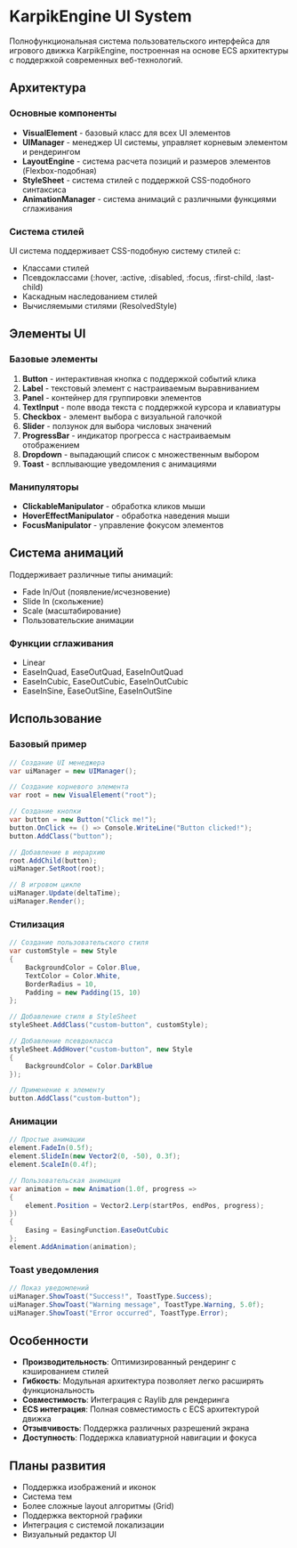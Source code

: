 # KarpikEngine UI System

Полнофункциональная система пользовательского интерфейса для игрового движка KarpikEngine, построенная на основе ECS архитектуры с поддержкой современных веб-технологий.

## Архитектура

### Основные компоненты

- **VisualElement** - базовый класс для всех UI элементов
- **UIManager** - менеджер UI системы, управляет корневым элементом и рендерингом
- **LayoutEngine** - система расчета позиций и размеров элементов (Flexbox-подобная)
- **StyleSheet** - система стилей с поддержкой CSS-подобного синтаксиса
- **AnimationManager** - система анимаций с различными функциями сглаживания

### Система стилей

UI система поддерживает CSS-подобную систему стилей с:
- Классами стилей
- Псевдоклассами (:hover, :active, :disabled, :focus, :first-child, :last-child)
- Каскадным наследованием стилей
- Вычисляемыми стилями (ResolvedStyle)

## Элементы UI

### Базовые элементы

1. **Button** - интерактивная кнопка с поддержкой событий клика
2. **Label** - текстовый элемент с настраиваемым выравниванием
3. **Panel** - контейнер для группировки элементов
4. **TextInput** - поле ввода текста с поддержкой курсора и клавиатуры
5. **Checkbox** - элемент выбора с визуальной галочкой
6. **Slider** - ползунок для выбора числовых значений
7. **ProgressBar** - индикатор прогресса с настраиваемым отображением
8. **Dropdown** - выпадающий список с множественным выбором
9. **Toast** - всплывающие уведомления с анимациями

### Манипуляторы

- **ClickableManipulator** - обработка кликов мыши
- **HoverEffectManipulator** - обработка наведения мыши
- **FocusManipulator** - управление фокусом элементов

## Система анимаций

Поддерживает различные типы анимаций:
- Fade In/Out (появление/исчезновение)
- Slide In (скольжение)
- Scale (масштабирование)
- Пользовательские анимации

### Функции сглаживания
- Linear
- EaseInQuad, EaseOutQuad, EaseInOutQuad
- EaseInCubic, EaseOutCubic, EaseInOutCubic
- EaseInSine, EaseOutSine, EaseInOutSine

## Использование

### Базовый пример

```csharp
// Создание UI менеджера
var uiManager = new UIManager();

// Создание корневого элемента
var root = new VisualElement("root");

// Создание кнопки
var button = new Button("Click me!");
button.OnClick += () => Console.WriteLine("Button clicked!");
button.AddClass("button");

// Добавление в иерархию
root.AddChild(button);
uiManager.SetRoot(root);

// В игровом цикле
uiManager.Update(deltaTime);
uiManager.Render();
```

### Стилизация

```csharp
// Создание пользовательского стиля
var customStyle = new Style
{
    BackgroundColor = Color.Blue,
    TextColor = Color.White,
    BorderRadius = 10,
    Padding = new Padding(15, 10)
};

// Добавление стиля в StyleSheet
styleSheet.AddClass("custom-button", customStyle);

// Добавление псевдокласса
styleSheet.AddHover("custom-button", new Style 
{ 
    BackgroundColor = Color.DarkBlue 
});

// Применение к элементу
button.AddClass("custom-button");
```

### Анимации

```csharp
// Простые анимации
element.FadeIn(0.5f);
element.SlideIn(new Vector2(0, -50), 0.3f);
element.ScaleIn(0.4f);

// Пользовательская анимация
var animation = new Animation(1.0f, progress =>
{
    element.Position = Vector2.Lerp(startPos, endPos, progress);
})
{
    Easing = EasingFunction.EaseOutCubic
};
element.AddAnimation(animation);
```

### Toast уведомления

```csharp
// Показ уведомлений
uiManager.ShowToast("Success!", ToastType.Success);
uiManager.ShowToast("Warning message", ToastType.Warning, 5.0f);
uiManager.ShowToast("Error occurred", ToastType.Error);
```

## Особенности

- **Производительность**: Оптимизированный рендеринг с кэшированием стилей
- **Гибкость**: Модульная архитектура позволяет легко расширять функциональность
- **Совместимость**: Интеграция с Raylib для рендеринга
- **ECS интеграция**: Полная совместимость с ECS архитектурой движка
- **Отзывчивость**: Поддержка различных разрешений экрана
- **Доступность**: Поддержка клавиатурной навигации и фокуса

## Планы развития

- Поддержка изображений и иконок
- Система тем
- Более сложные layout алгоритмы (Grid)
- Поддержка векторной графики
- Интеграция с системой локализации
- Визуальный редактор UI